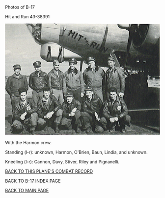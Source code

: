 
Photos of B-17






 




Hit and Run 43-38391  
  

![](43-38391.jpg)  

With the Harmon crew.  

Standing (l-r): unknown, Harmon, O'Brien, Baun, Lindia, and unknown.  

Kneeling (l-r): Cannon, Davy, Stiver, Riley and Pignanelli.  
  

[BACK TO THIS PLANE'S COMBAT RECORD](ValorToVictory/b17s/43-38391.md)  

[BACK TO B-17 INDEX PAGE](ValorToVictory/000b17s.md)  

[BACK TO MAIN PAGE](ValorToVictory/index.html)


